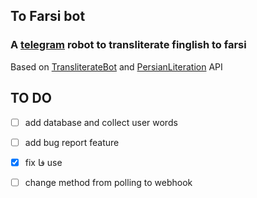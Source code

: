 ## To Farsi bot

### A [telegram](https://telegram.org/) robot to transliterate finglish to farsi

Based on [TransliterateBot](https://github.com/Separius/TransliterateBot) and [PersianLiteration](https://github.com/masihyeganeh/PersianLiteration) API

## TO DO

- [ ] add database and collect user words
- [ ] add bug report feature
- [x] fix فا use
- [ ] change method from polling to webhook

